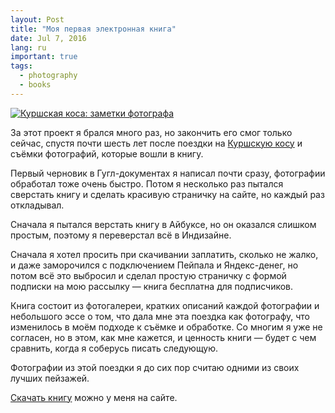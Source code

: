 ```yaml
---
layout: Post
title: "Моя первая электронная книга"
date: Jul 7, 2016
lang: ru
important: true
tags:
  - photography
  - books
---
```


[![Куршская коса: заметки фотографа](/images/ebooks/curonian-spit/curonian-spit-ru-cover.jpg)](/books)

За этот проект я брался много раз, но закончить его смог только сейчас, спустя почти шесть лет после поездки на [Куршскую косу](http://morning.photos/travel/curonian-spit) и съёмки фотографий, которые вошли в книгу.

Первый черновик в Гугл-документах я написал почти сразу, фотографии обработал тоже очень быстро. Потом я несколько раз пытался сверстать книгу и сделать красивую страничку на сайте, но каждый раз откладывал.

Сначала я пытался верстать книгу в Айбуксе, но он оказался слишком простым, поэтому я переверстал всё в Индизайне.

Сначала я хотел просить при скачивании заплатить, сколько не жалко, и даже заморочился с подключением Пейпала и Яндекс-денег, но потом всё это выбросил и сделал простую страничку с формой подписки на мою рассылку — книга бесплатна для подписчиков.

Книга состоит из фотогалереи, кратких описаний каждой фотографии и небольшого эссе о том, что дала мне эта поездка как фотографу, что изменилось в моём подходе к съёмке и обработке. Со многим я уже не согласен, но в этом, как мне кажется, и ценность книги — будет с чем сравнить, когда я соберусь писать следующую.

Фотографии из этой поездки я до сих пор считаю одними из своих лучших пейзажей.

[Скачать книгу](/books) можно у меня на сайте.
